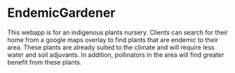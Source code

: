 # EndemicGardener
This webapp is for an indigenous plants nursery. Clients can search for their home from a google maps overlay to find plants that are endemic to their area. These plants are already suited to the climate and will require less water and soil adjuvants. In addition, pollinators in the area will find greater benefit from these plants.
